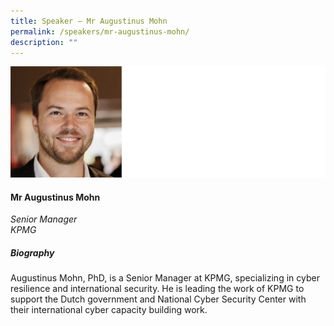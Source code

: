 ```yaml
---
title: Speaker – Mr Augustinus Mohn
permalink: /speakers/mr-augustinus-mohn/
description: ""
---
```

![](/images/augustinus%20mohn.png)

#### **Mr Augustinus Mohn**

*Senior Manager <br>
KPMG*

##### **Biography**
Augustinus Mohn, PhD, is a Senior Manager at KPMG, specializing in cyber resilience and international security. He is leading the work of KPMG to support the Dutch government and National Cyber Security Center with their international cyber capacity building work.